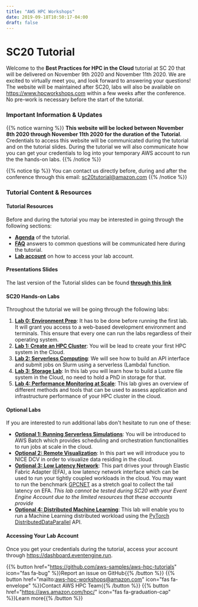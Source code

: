 ```yaml
---
title: "AWS HPC Workshops"
date: 2019-09-18T10:50:17-04:00
draft: false
---
```


# SC20 Tutorial

Welcome to the **Best Practices for HPC in the Cloud** tutorial at SC 20 that will be delivered on November 9th 2020 and November 11th 2020. We are excited to virtually meet you, and look forward to answering your questions!
The website will be maintained after SC20, labs will also be available on https://www.hpcworkshops.com within a few weeks after the conference. No pre-work is necessary before the start of the tutorial.

### Important Information & Updates

{{% notice warning %}} **This website will be locked between November 8th 2020 through November 11th 2020 for the duration of the Tutorial**. Credentials to access this website will be communicated during the tutorial and on the tutorial slides. During the tutorial we will also communicate how you can get your credentials to log into your temporary AWS account to run the the hands-on labs.
{{% /notice %}}

{{% notice tip  %}}
You can contact us directly before, during and after the conference through this email: sc20tutorial@amazon.com
{{% /notice %}}


### Tutorial Content & Resources

#### Tutorial Resources

Before and during the tutorial you may be interested in going through the following sections:

- [**Agenda**](/01-hpc-overview/00-agenda.html) of the tutorial.
- [**FAQ**](/01-hpc-overview/01-updates.md) answers to common questions will be communicated here during the tutorial.
- [**Lab account**](/01-hpc-overview/03-access-aws.md) on how to access your lab account.

#### Presentations Slides

The last version of the Tutorial slides can be found [**through this link**](https://sc20slides.s3.amazonaws.com/SC20Tutorial-AWS-BestPracticesForHPCInTheCloud.pdf)

#### SC20 Hands-on Labs

Throughout the tutorial we will be going through the following labs:

1. [**Lab 0: Environment Prep**](/01-hpc-overview/00-agenda.html): It has to be done before running the first lab. It will grant you access to a web-based development environment and terminals. This ensure that every one can run the labs regardless of their operating system.
2. [**Lab 1: Create an HPC Cluster**](/03-hpc-aws-parallelcluster-workshop.html): You will be lead to create your first HPC system in the Cloud.
3. [**Lab 2: Serverless Computing**](/04-serverless.html): We will see how to build an API interface and submit jobs on Slurm using a serverless (Lambda) function.
4. [**Lab 3: Storage Lab**](/04-serverless.html): In this lab you will learn how to build a Lustre file system in the Cloud, no need to hold a PhD in storage for that.
5. [**Lab 4: Performance Monitoring at Scale**](/10-monitoring.html): This lab gives an overview of different methods and tools that can be used to assess application and infrastructure performance of your HPC cluster in the cloud.

#### Optional Labs

If you are interested to run additional labs don't hesitate to run one of these:

- [**Optional 1: Running Serverless Simulations**](/06-aws-batch.html): You will be introduced to AWS Batch which provides scheduling and orchestration functionalities to run jobs at scale in the cloud.
- [**Optional 2: Remote Visualization**](/07-nice-dcv.html): In this part we will introduce you to NICE DCV in order to visualize data residing in the cloud.
- [**Optional 3: Low Latency Network**](/08-efa.html): This part drives your through Elastic Fabric Adapter (EFA), a low latency network interface which can be used to run your tightly coupled workloads in the cloud. You may want to run the benchmark [GPCNET](https://github.com/netbench/GPCNET) as a stretch goal to collect the tail latency on EFA. *This lab cannot be tested during SC20 with your Event Engine Account due to the limited resources that these accounts provide*
- [**Optional 4: Distributed Machine Learning**](/09-ml-on-parallelcluster.html): This lab will enable you to run a Machine Learning distributed workload using the [PyTorch DistributedDataParallel](https://pytorch.org/tutorials/intermediate/ddp_tutorial.html) API.

#### Accessing Your Lab Account
Once you get your credentials during the tutorial, access your account through https://dashboard.eventengine.run.

{{% button href="https://github.com/aws-samples/aws-hpc-tutorials" icon="fas fa-bug" %}}Report an issue on GitHub{{% /button %}}
{{% button href="mailto:aws-hpc-workshops@amazon.com" icon="fas fa-envelope" %}}Contact AWS HPC Team{{% /button %}}
{{% button href="https://aws.amazon.com/hpc/" icon="fas fa-graduation-cap" %}}Learn more{{% /button %}}

